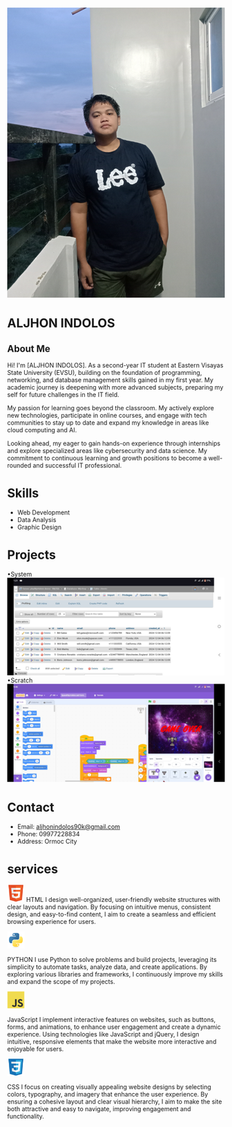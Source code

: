 ![Description](IMG_20240824_180354.jpg)

# ALJHON INDOLOS 
## About Me
Hi! I'm [ALJHON INDOLOS].
As a second-year IT student at Eastern Visayas State University (EVSU), building on the foundation of programming, networking, and database management skills gained in my first year. My academic journey is deepening with more advanced subjects, preparing my self for future challenges in the IT field.

My passion for learning goes beyond the classroom. My actively explore new technologies, participate in online courses, and engage with tech communities to stay up to date and expand my knowledge in areas like cloud computing and AI.

Looking ahead, my eager to gain hands-on experience through internships and explore specialized areas like cybersecurity and data science. My commitment to continuous learning and growth positions to become a well-rounded and successful IT professional.

# Skills
- Web Development
- Data Analysis
- Graphic Design

# Projects
•System 
![Project Screenshot](Screenshot_20241204_132150.jpg)
•Scratch 
![Description](Screenshot_20250106_174633.jpg)

  

# Contact
- Email: aljhonindolos90k@gmail.com
- Phone: 09977228834
- Address: Ormoc City 

# services 
<p align="leftp">
<img src="https://raw.githubusercontent.com/devicons/devicon/master/icons/html5/html5-original.svg" alt="HTML5" width="40" height="40"/>
HTML
I design well-organized, user-friendly website structures with clear layouts and navigation. By focusing on intuitive menus, consistent design, and easy-to-find content, I aim to create a seamless and efficient browsing experience for users.

<p align="leftp">

<img src="https://raw.githubusercontent.com/devicons/devicon/master/icons/python/python-original.svg" alt="Python" width="40" height="40"/>
  
PYTHON
I use Python to solve problems and build projects, leveraging its simplicity to automate tasks, analyze data, and create applications. By exploring various libraries and frameworks, I continuously improve my skills and expand the scope of my projects.

<p align="leftp">
<img src="https://raw.githubusercontent.com/devicons/devicon/master/icons/javascript/javascript-original.svg" alt="JavaScript" width="40" height="40"/>
  
JavaScript
I implement interactive features on websites, such as buttons, forms, and animations, to enhance user engagement and create a dynamic experience. Using technologies like JavaScript and jQuery, I design intuitive, responsive elements that make the website more interactive and enjoyable for users.



<p align="leftp">
<img src="https://raw.githubusercontent.com/devicons/devicon/master/icons/css3/css3-original.svg" alt="CSS3" width="40" height="40"/>

 CSS
I focus on creating visually appealing website designs by selecting colors, typography, and imagery that enhance the user experience. By ensuring a cohesive layout and clear visual hierarchy, I aim to make the site both attractive and easy to navigate, improving engagement and functionality.
